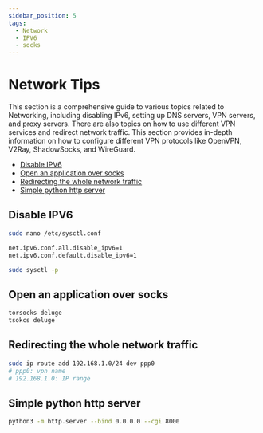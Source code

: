 ```yaml
---
sidebar_position: 5
tags:
  - Network
  - IPV6
  - socks
---
```


# Network Tips

This section is a comprehensive guide to various topics related to Networking, including disabling IPv6, setting up DNS servers, VPN servers, and proxy servers. There are also topics on how to use different VPN services and redirect network traffic. This section provides in-depth information on how to configure different VPN protocols like OpenVPN, V2Ray, ShadowSocks, and WireGuard.

* [Disable IPV6](#disable-ipv6)
* [Open an application over socks](#open-an-application-over-socks)
* [Redirecting the whole network traffic](#redirecting-the-whole-network-traffic)
* [Simple python http server](#simple-python-http-server)

## Disable IPV6

```bash
sudo nano /etc/sysctl.conf

net.ipv6.conf.all.disable_ipv6=1
net.ipv6.conf.default.disable_ipv6=1

sudo sysctl -p 
```

## Open an application over socks

```bash
torsocks deluge
tsokcs deluge
```

## Redirecting the whole network traffic

```bash
sudo ip route add 192.168.1.0/24 dev ppp0
# ppp0: vpn name
# 192.168.1.0: IP range
```

## Simple python http server

```bash
python3 -m http.server --bind 0.0.0.0 --cgi 8000
```
